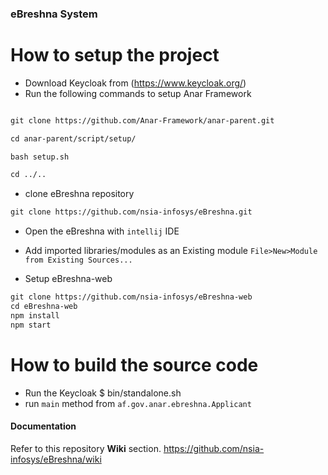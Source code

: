 ### eBreshna System

# How to setup the project
- Download Keycloak from (https://www.keycloak.org/)
- Run the following commands to setup Anar Framework
```xml

git clone https://github.com/Anar-Framework/anar-parent.git

cd anar-parent/script/setup/

bash setup.sh

cd ../..

```
- clone eBreshna repository

```xml
git clone https://github.com/nsia-infosys/eBreshna.git
```
- Open the eBreshna with `intellij` IDE
- Add imported libraries/modules as an Existing module `File>New>Module from Existing Sources...`

- Setup eBreshna-web
```xml
git clone https://github.com/nsia-infosys/eBreshna-web
cd eBreshna-web
npm install 
npm start
```

# How to build the source code
- Run the Keycloak
$ bin/standalone.sh
- run `main` method from `af.gov.anar.ebreshna.Applicant`

#### Documentation

Refer to this repository **Wiki** section.
https://github.com/nsia-infosys/eBreshna/wiki
